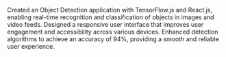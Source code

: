 Created an Object Detection application with TensorFlow.js and React.js, enabling real-time recognition and classification of objects in images and video feeds.
Designed a responsive user interface that improves user engagement and accessibility across various devices.
Enhanced detection algorithms to achieve an accuracy of 94%, providing a smooth and reliable user experience.
